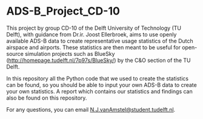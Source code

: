 # ADS-B_Project_CD-10

This project by group CD-10 of the Delft University of Technology (TU Delft), with guidance from Dr.ir. Joost Ellerbroek, aims to use
openly available ADS-B data to create representative usage statistics of the Dutch airspace and airports. These statistics are then meant
to be useful for open-source simulation projects such as BlueSky (http://homepage.tudelft.nl/7p97s/BlueSky/) by the C&O section of the 
TU Delft.

In this repository all the Python code that we used to create the statistics can be found, so you should be able to input your own ADS-B 
data to create your own statistics. A report which contains our statistics and findings can also be found on this repository. 

For any questions, you can email N.J.vanAmstel@student.tudelft.nl.  

